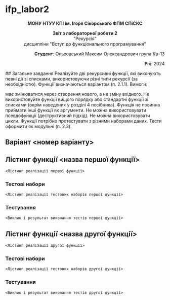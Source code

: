 # ifp_labor2
<p align="center"><b>МОНУ НТУУ КПІ ім. Ігоря Сікорського ФПМ СПіСКС</b></p>
<p align="center">
<b>Звіт з лабораторної роботи 2</b><br/>
"Рекурсія"<br/>
дисципліни "Вступ до функціонального програмування"
</p>
<p align="right"><b>Студент</b>: Ольховський Максим Олександрович 
група Кв-13</p>
<p align="right"><b>Рік</b>: 2024 </p>
## Загальне завдання
Реалізуйте дві рекурсивні функції, які виконують певні дії зі списками, використовуючи різні типи рекурсії (за необхідністю). Функції визначаються варіантом (п. 2.1.1). Вимоги:

має змінюватися через створення нового, а не зміну вхідного.
Не використовуйте функції вищого порядку або стандартні функції зі списками (окрім наведених у розділі 4 посібника).
Функція не повинна приймати інші функції як аргументи.
Не можна використовувати псевдофункції (деструктивний підхід).
Не можна використовувати цикли.
Функції потрібно протестувати з різними наборами даних. Тести оформити як модульні (п. 2.3).
## Варіант <номер варіанту>
<!-- Зазначається завдання за варіантом -->
## Лістинг функції <назва першої функції>
```lisp
<Лістинг реалізації першої функції>
```
### Тестові набори
```lisp
<Лістинг реалізації тестових наборів першої функції>
```
### Тестування
```lisp
<Виклик і результат виконання тестів першої функції>

```
## Лістинг функції <назва другої функції>
```lisp
<Лістинг реалізації другої функції>
```
### Тестові набори
```lisp
<Лістинг реалізації тестових наборів другої функції>
```
### Тестування
```lisp
<Виклик і результат виконання тестів другої функції>
```
